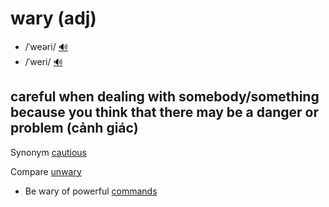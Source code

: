 # wary (adj)

- /ˈweəri/ [🔊](https://www.oxfordlearnersdictionaries.com/media/english/uk_pron/w/war/wary_/wary__gb_1.mp3)
- /ˈweri/ [🔊](https://www.oxfordlearnersdictionaries.com/media/english/us_pron/w/war/wary_/wary__us_1.mp3)

## careful when dealing with somebody/something because you think that there may be a danger or problem (cảnh giác)

Synonym [cautious](../c/cautious-adj.md#being-careful-about-what-you-say-or-do-especially-to-avoid-danger-or-mistakes-not-taking-any-risks-thận-trọng-cẩn-thận-cẩn-trọng)

Compare [unwary]()

- Be wary of powerful [commands](../c/command-n.md#computers-an-instruction-given-to-a-computer-lệnh-chỉ-thị)